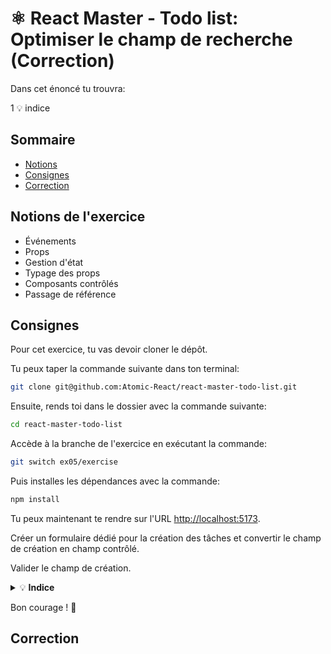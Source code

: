 # ⚛️ React Master - Todo list: Optimiser le champ de recherche (Correction)

Dans cet énoncé tu trouvra:

1 💡 indice

## Sommaire

<!-- no toc -->
*   [Notions](#notions-de-lexercice)
*   [Consignes](#consignes)
*   [Correction](#correction)

## Notions de l'exercice

*   Événements
*   Props
*   Gestion d'état
*   Typage des props
*   Composants contrôlés
*   Passage de référence

## Consignes

Pour cet exercice, tu vas devoir cloner le dépôt.

Tu peux taper la commande suivante dans ton terminal:

```bash
git clone git@github.com:Atomic-React/react-master-todo-list.git
```

Ensuite, rends toi dans le dossier avec la commande suivante:

```bash
cd react-master-todo-list
```

Accède à la branche de l'exercice en exécutant la commande:

```bash
git switch ex05/exercise
```

Puis installes les dépendances avec la commande:

```bash
npm install
```

Tu peux maintenant te rendre sur l'URL <http://localhost:5173>.

Créer un formulaire dédié pour la création des tâches et convertir le champ de création en champ contrôlé.

Valider le champ de création.

<details>
 <summary>💡 <b>Indice</b></summary>

 > Il y a deux moyens mis à disposition par **React** pour ce genre d'optimisation. Tu peux utiliser le hook `useDeferredValue` ou le hook `useTransition`.
 >
 > Il y a évidemment des différences entre les deux. Je te laisse les découvrir. Nous verrons les verront pendant la correction.
 >
 > Voici le lien de la documentation **React** qui parle de `useDeferredValue`: <https://react.dev/reference/react/useDeferredValue>
 >
 > Voici le lien de la documentation **React** qui parle de `useTransition`: <https://react.dev/reference/react/useTransition>

</details>

Bon courage ! 💪

## Correction
